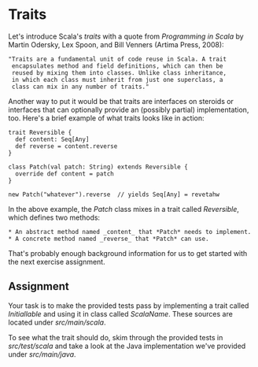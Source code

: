 Traits
======

Let's introduce Scala's *traits* with a quote from *Programming in Scala* 
by Martin Odersky, Lex Spoon, and Bill Venners (Artima Press, 2008):

    "Traits are a fundamental unit of code reuse in Scala. A trait 
     encapsulates method and field definitions, which can then be 
     reused by mixing them into classes. Unlike class inheritance, 
     in which each class must inherit from just one superclass, a 
     class can mix in any number of traits."

Another way to put it would be that traits are interfaces on steroids or
interfaces that can optionally provide an (possibly partial) implementation, 
too. Here's a brief example of what traits looks like in action:

    trait Reversible {
      def content: Seq[Any]
      def reverse = content.reverse
    }
    
    class Patch(val patch: String) extends Reversible {
      override def content = patch
    }
    
    new Patch("whatever").reverse  // yields Seq[Any] = revetahw

In the above example, the *Patch* class mixes in a trait called 
*Reversible*, which defines two methods:

    * An abstract method named _content_ that *Patch* needs to implement.
    * A concrete method named _reverse_ that *Patch* can use.

That's probably enough background information for us to get started with 
the next exercise assignment.

Assignment
----------

Your task is to make the provided tests pass by implementing a trait called 
*Initiallable* and using it in class called *ScalaName*. These sources are
located under *src/main/scala*.

To see what the trait should do, skim through the provided tests in 
*src/test/scala* and take a look at the Java implementation we've provided 
under *src/main/java*.
